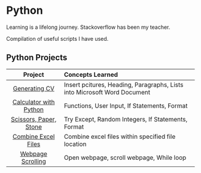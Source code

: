 # Python

Learning is a lifelong journey. Stackoverflow has been my teacher. 

Compilation of useful scripts I have used.

## Python Projects
| Project | Concepts Learned | 
| :---:   |     :---        | 
| [Generating CV](https://github.com/lum-joseph/Python/tree/main/Generating%20CV%20to%20Word%20Document)   | Insert pcitures, Heading, Paragraphs, Lists into Microsoft Word  Document  | 
| [Calculator with Python](https://github.com/lum-joseph/Python/blob/main/Calculator%20with%20Python.ipynb)  |  Functions, User Input, If Statements, Format  |
| [Scissors, Paper, Stone](https://github.com/lum-joseph/Python/blob/main/Scissors,%20Paper,%20Stone.ipynb) | Try Except, Random Integers, If Statements, Format |
| [Combine Excel Files](https://github.com/lum-joseph/Python/blob/main/Concat%20Excels.py) | Combine excel files within specified file location |
| [Webpage Scrolling](https://github.com/lum-joseph/Python/blob/main/Webpage%20Scrolling.ipynb) | Open webpage, scroll webpage, While loop |
